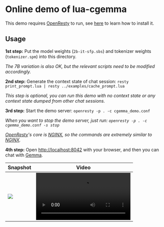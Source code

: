 # Online demo of lua-cgemma

This demo requires [OpenResty](https://openresty.org/) to run, see [here](https://openresty.org/en/installation.html) to learn how to install it.

## Usage

**1st step:** Put the model weights (`2b-it-sfp.sbs`) and tokenizer weights (`tokenizer.spm`) into this directory.

*The 7B variation is also OK, but the relevant scripts need to be modified accordingly.*

**2nd step:** Generate the context state of chat session: `resty print_prompt.lua | resty ../examples/cache_prompt.lua`

*This step is optional, you can run this demo with no context state or any context state dumped from other chat sessions.*

**3rd step:** Start the demo server: `openresty -p . -c cgemma_demo.conf`

*When you want to stop the demo server, just run: `openresty -p . -c cgemma_demo.conf -s stop`*

*[OpenResty](https://openresty.org/)'s core is [NGINX](https://nginx.org/), so the commands are extremely similar to [NGINX](https://nginx.org/).*

**4th step:** Open [http://localhost:8042](http://localhost:8042) with your browser, and then you can chat with [Gemma](https://ai.google.dev/gemma).

<table>
  <thead>
    <tr>
      <th>Snapshot</th>
      <th>Video</th>
    </tr>
  </thead>
  <tbody>
    <tr>
      <td><img src="https://github.com/ufownl/lua-cgemma/assets/9405195/65064d4e-8064-4c55-92d4-52ca7ad01198"></td>
      <td><video src="https://github.com/ufownl/lua-cgemma/assets/9405195/053d674a-a7b0-4e76-8832-c2c43bc63c1e"></td>
    </tr>
  </tbody>
</table>
